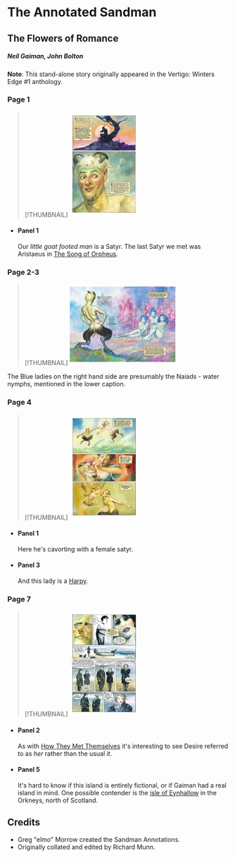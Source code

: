 # The Annotated Sandman

## The Flowers of Romance

##### Neil Gaiman, John Bolton

**Note**: This stand-alone story originally appeared in the Vertigo: Winters Edge #1 anthology.

### Page 1

> [!THUMBNAIL] ![](thumbnails/sandman-flowers-romance/page01.jpg)

- #### Panel 1

  Our _little goat footed man_ is a Satyr. The last Satyr we met was Aristaeus in [The Song of Orpheus](sandman-special1.md#page-2).

### Page 2-3

> [!THUMBNAIL] ![](thumbnails/sandman-flowers-romance/page02-03.jpg)

The Blue ladies on the right hand side are presumably the Naiads - water nymphs, mentioned in the lower caption.

### Page 4

> [!THUMBNAIL] ![](thumbnails/sandman-flowers-romance/page04.jpg)

- #### Panel 1

  Here he's cavorting with a female satyr.

- #### Panel 3

  And this lady is a [Harpy](https://en.wikipedia.org/wiki/Harpy).

### Page 7

> [!THUMBNAIL] ![](thumbnails/sandman-flowers-romance/page07.jpg)

- #### Panel 2

  As with [How They Met Themselves](sandman-how-met.md) it's interesting to see Desire referred to as _her_ rather than the usual _it_.

- #### Panel 5

  It's hard to know if this island is entirely fictional, or if Gaiman had a real island in mind. One possible contender is the [isle of Eynhallow](https://www.bbc.com/travel/article/20170721-why-you-ceynhallow-which-you-can-visit-one-day-a-year) in the Orkneys, north of Scotland.

## Credits

- Greg "elmo" Morrow created the Sandman Annotations.
- Originally collated and edited by Richard Munn.
